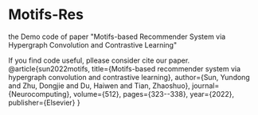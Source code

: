 # Motifs-Res
the Demo code of paper "Motifs-based Recommender System via Hypergraph Convolution and Contrastive Learning"

If you find code useful, pllease consider cite our paper.
@article{sun2022motifs,
  title={Motifs-based recommender system via hypergraph convolution and contrastive learning},
  author={Sun, Yundong and Zhu, Dongjie and Du, Haiwen and Tian, Zhaoshuo},
  journal={Neurocomputing},
  volume={512},
  pages={323--338},
  year={2022},
  publisher={Elsevier}
}
